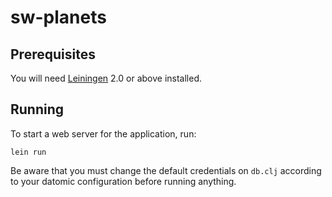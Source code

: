 # sw-planets

## Prerequisites

You will need [Leiningen][1] 2.0 or above installed.

[1]: https://github.com/technomancy/leiningen

## Running

To start a web server for the application, run:

    lein run 

Be aware that you must change the default credentials on `db.clj` according to your datomic configuration before running anything.
